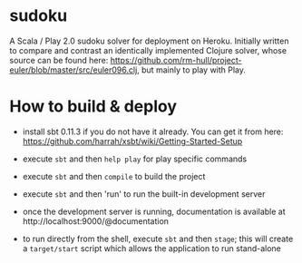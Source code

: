 sudoku
======

A Scala / Play 2.0 sudoku solver for deployment on Heroku. Initially 
written to compare and contrast an identically implemented Clojure solver, 
whose source can be found here: 
https://github.com/rm-hull/project-euler/blob/master/src/euler096.clj,
but mainly to play with Play.


How to build & deploy
=====================

* install sbt 0.11.3  if you do not have it already. You can get it from here: https://github.com/harrah/xsbt/wiki/Getting-Started-Setup

* execute `sbt` and then `help play` for play specific commands

* execute `sbt` and then `compile` to build the project

* execute `sbt` and then 'run' to run the built-in development server

* once the development server is running, documentation is available at http://localhost:9000/@documentation

* to run directly from the shell, execute `sbt` and then `stage`; this will create a `target/start` script which allows the application to run stand-alone

